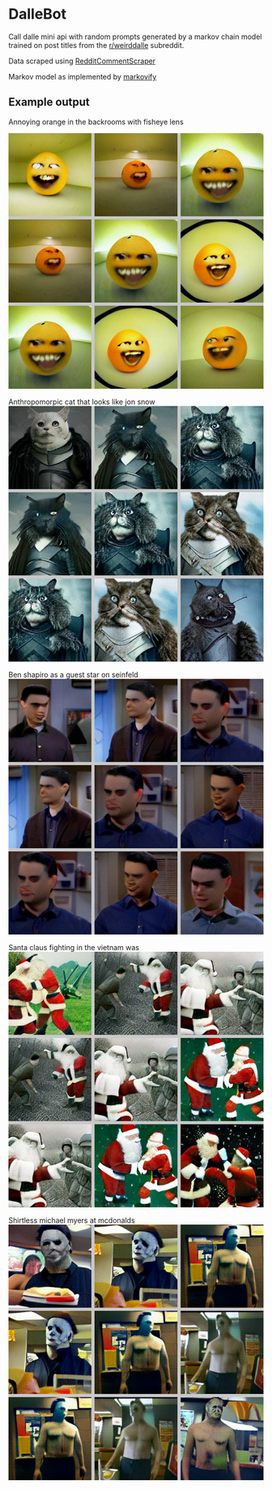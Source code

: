# DalleBot

Call dalle mini api with random prompts generated by a markov chain model trained on post titles from the [r/weirddalle](https://reddit.com/r/weirddalle) subreddit.

Data scraped using [RedditCommentScraper](https://github.com/seirveds/RedditCommentScraper)

Markov model as implemented by [markovify](https://github.com/jsvine/markovify)

## Example output

Annoying orange in the backrooms with fisheye lens

![](sample_images/annoying%20orange%20in%20the%20backrooms%20with%20fisheye%20lens.png)

Anthropomorpic cat that looks like jon snow
![](sample_images/anthropomorphic%20cat%20that%20looks%20like%20jon%20snow.png)

Ben shapiro as a guest star on seinfeld
![](sample_images/ben%20shapiro%20as%20a%20guest%20star%20on%20seinfeld.png)

Santa claus fighting in the vietnam was
![](sample_images/santa%20claus%20fighting%20in%20the%20vietnam%20war..png)

Shirtless michael myers at mcdonalds
![](sample_images/shirtless%20michael%20myers%20at%20mcdonald's.png)
